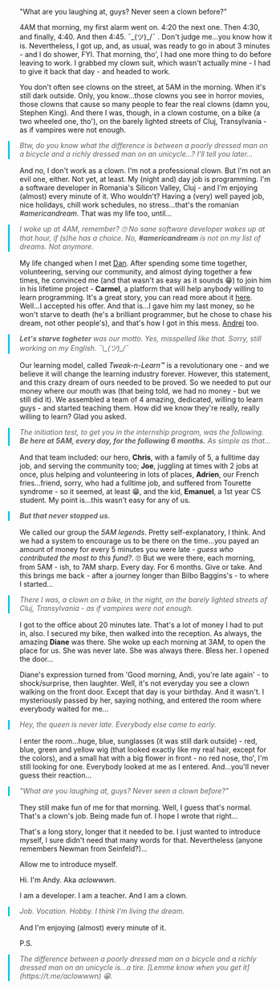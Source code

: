 "What are you laughing at, guys? Never seen a clown before?"

4AM that morning, my first alarm went on. 4:20 the next one. Then 4:30, and finally, 4:40. And then 4:45.  ¯\_(ツ)_/¯ . Don't judge me...you know how it is.
Nevertheless, I got up, and, as usual, was ready to go in about 3 minutes - and I do shower, FYI. That morning, tho', I had one more thing to do before leaving to work. I grabbed my clown suit, which wasn't actually mine - I had to give it back that day - and headed to work.

You don't often see clowns on the street, at 5AM in the morning. When it's still dark outside. Only, you know...those clowns you see in horror movies, those clowns that cause so many people to fear the real clowns (damn you, Stephen King). And there I was, though, in a clown costume, on a bike (a two wheeled one, tho'), on the barely lighted streets of Cluj, Transylvania - as if vampires were not enough.

<blockquote style="border-left: 3px solid #00bcd4; padding-left: 20px; margin-left: -23px; padding-bottom: 2px; font-style: italic">
Btw, do you know what the difference is between a poorly dressed man on a bicycle and a richly dressed man on an unicycle...? I'll tell you later...
</blockquote>


And no, I don't work as a clown. I'm not a professional clown. But I'm not an evil one, either. Not yet, at least. My (night and) day job is programming. I'm a software developer in Romania's Silicon Valley, Cluj - and I'm enjoying (almost) every minute of it. Who wouldn't? Having a (very) well payed job, nice holidays, chill work schedules, no stress...that's the romanian *#americandream*. That was my life too, until...

<blockquote style="border-left: 3px solid #00bcd4; padding-left: 20px; margin-left: -23px; padding-bottom: 2px; font-style: italic">
I woke up at 4AM, remember? 🙄 No sane software developer wakes up at that hour, if (s)he has a choice. No, <b>#americandream</b> is not on my list of dreams. Not anymore.
</blockquote>


My life changed when I met [Dan](https://carmel.io/story/idancali). After spending some time together, volunteering, serving our community, and almost dying together a few times, he convinced me (and that wasn't as easy as it sounds 😁) to join him in his lifetime project - __Carmel__, a platform that will help anybody willing to learn programming. It's a great story, you can read more about it [here](https://carmel.io/story). Well...I accepted his offer. And that is...I gave him my last money, so he won't starve to death (he's a brilliant programmer, but he chose to chase his dream, not other people's), and that's how I got in this mess. [Andrei](https://carmel.io/story/andreiwrites) too.

<blockquote style="border-left: 3px solid #00bcd4; padding-left: 20px; margin-left: -23px; padding-bottom: 2px; font-style: italic">
<b>Let's starve togheter</b> was our motto. Yes, misspelled like that. Sorry, still working on my English. ¯\_(ツ)_/¯
</blockquote>



Our learning model, called *Tweak-n-Learn™* is a revolutionary one - and we believe it will change the learning industry forever. However, this statement, and this crazy dream of ours needed to be proved. So we needed to put our money where our mouth was (that being told, we had no money - but we still did it). We assembled a team of 4 amazing, dedicated, willing to learn guys - and started teaching them. How did we know they're really, really willing to learn? Glad you asked.


<blockquote style="border-left: 3px solid #00bcd4; padding-left: 20px; margin-left: -23px; padding-bottom: 2px; font-style: italic">
The initiation test, to get you in the internship program, was the following. <b>Be here at 5AM, every day, for the following 6 months.</b> As simple as that...
</blockquote>

And that team included: our hero, __Chris__, with a family of 5, a fulltime day job, and serving the community too; __Joe__, juggling at times with 2 jobs at once, plus helping and volunteering in lots of places, __Adrien__, our French fries...friend, sorry, who had a fulltime job, and suffered from Tourette syndrome - so it seemed, at least 😁, and the kid, __Emanuel__, a 1st year CS student. My point is...this wasn't easy for any of us. 

<blockquote style="border-left: 3px solid #00bcd4; padding-left: 20px; margin-left: -23px; padding-bottom: 2px; font-style: italic">
<b>But that never stopped us.</b>
</blockquote>

We called our group the *5AM legends*. Pretty self-explanatory, I think. And we had a system to encourage us to be there on the time...you payed an amount of money for every 5 minutes you were late - *guess who contributed the most to this fund?*. 🙄 But we were there, each morning, from 5AM - ish, to 7AM sharp. Every day. For 6 months. Give or take. And this brings me back - after a journey longer than Bilbo Baggins's - to where I started...

<blockquote style="border-left: 3px solid #00bcd4; padding-left: 20px; margin-left: -23px; padding-bottom: 2px; font-style: italic">
There I was, a clown on a bike, in the night, on the barely lighted streets of Cluj, Transylvania - as if vampires were not enough.
</blockquote>

I got to the office about 20 minutes late. That's a lot of money I had to put in, also. I secured my bike, then walked into the reception. As always, the amazing __Diane__ was there. She woke up each morning at 3AM, to open the place for us. She was never late. She was always there. Bless her. I opened the door...

Diane's expression turned from 'Good morning, Andi, you're late again' - to shock/surprise, then laughter. Well, it's not everyday you see a clown walking on the front door. Except that day is your birthday. And it wasn't. I mysteriously passed by her, saying nothing, and entered the room where everybody waited for me...

<blockquote style="border-left: 3px solid #00bcd4; padding-left: 20px; margin-left: -23px; padding-bottom: 2px; font-style: italic">
Hey, the queen is never late. Everybody else came to early.
</blockquote>

I enter the room...huge, blue, sunglasses (it was still dark outside) - red, blue, green and yellow wig (that looked exactly like my real hair, except for the colors), and a small hat with a big flower in front - no red nose, tho', I'm still looking for one. Everybody looked at me as I entered. And...you'll never guess their reaction...


<blockquote style="border-left: 3px solid #00bcd4; padding-left: 20px; margin-left: -23px; padding-bottom: 2px; font-style: italic">
"What are you laughing at, guys? Never seen a clown before?"
</blockquote>

They still make fun of me for that morning. Well, I guess that's normal. That's a clown's job. Being made fun of. I hope I wrote that right...

That's a long story, longer that it needed to be. I just wanted to introduce myself, I sure didn't need that many words for that. Nevertheless (anyone remembers Newman from Seinfeld?)...

Allow me to introduce myself.

Hi. I'm Andy. Aka *aclowwwn*.

I am a developer. I am a teacher. And I am a clown.

<blockquote style="border-left: 3px solid #00bcd4; padding-left: 20px; margin-left: -23px; padding-bottom: 2px; font-style: italic">
Job. Vocation. Hobby. I think I'm living the dream.
</blockquote>

And I'm enjoying (almost) every minute of it.

P.S. 

<blockquote style="border-left: 3px solid #00bcd4; padding-left: 20px; margin-left: -23px; padding-bottom: 2px; font-style: italic">
The difference between a poorly dressed man on a bicycle and a richly dressed man on an unicycle is...a tire. [Lemme know when you get it](https://t.me/aclowwwn) 😁.
</blockquote>


